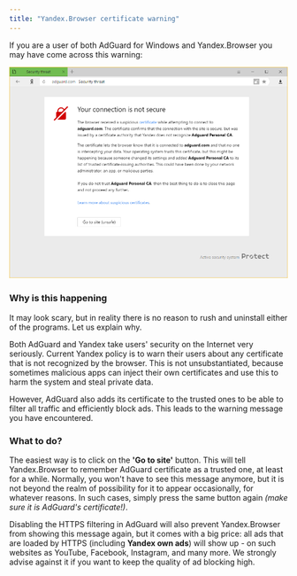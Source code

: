 ```yaml
---
title: "Yandex.Browser certificate warning"
---
```


If you are a user of both AdGuard for Windows and Yandex.Browser you may have come across this warning:

![](yandex-cert-en.png)

### Why is this happening

It may look scary, but in reality there is no reason to rush and uninstall either of the programs. Let us explain why.

Both AdGuard and Yandex take users' security on the Internet very seriously. Current Yandex policy is to warn their users about any certificate that is not recognized by the browser. This is not unsubstantiated, because sometimes malicious apps can inject their own certificates and use this to harm the system and steal private data.

However, AdGuard also adds its certificate to the trusted ones to be able to filter all traffic and efficiently block ads. This leads to the warning message you have encountered.

### What to do?

The easiest way is to click on the **'Go to site'** button. This will tell Yandex.Browser to remember AdGuard certificate as a trusted one, at least for a while. Normally, you won't have to see this message anymore, but it is not beyond the realm of possibility for it to appear occasionally, for whatever reasons. In such cases, simply press the same button again _(make sure it is AdGuard's certificate!)_.

Disabling the HTTPS filtering in AdGuard will also prevent Yandex.Browser from showing this message again, but it comes with a big price: all ads that are loaded by HTTPS (including **Yandex own ads**) will show up - on such websites as YouTube, Facebook, Instagram, and many more. We strongly advise against it if you want to keep the quality of ad blocking high.
